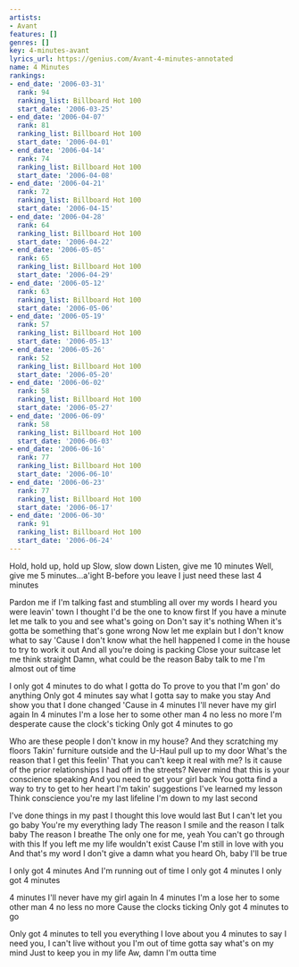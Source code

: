 ```yaml
---
artists:
- Avant
features: []
genres: []
key: 4-minutes-avant
lyrics_url: https://genius.com/Avant-4-minutes-annotated
name: 4 Minutes
rankings:
- end_date: '2006-03-31'
  rank: 94
  ranking_list: Billboard Hot 100
  start_date: '2006-03-25'
- end_date: '2006-04-07'
  rank: 81
  ranking_list: Billboard Hot 100
  start_date: '2006-04-01'
- end_date: '2006-04-14'
  rank: 74
  ranking_list: Billboard Hot 100
  start_date: '2006-04-08'
- end_date: '2006-04-21'
  rank: 72
  ranking_list: Billboard Hot 100
  start_date: '2006-04-15'
- end_date: '2006-04-28'
  rank: 64
  ranking_list: Billboard Hot 100
  start_date: '2006-04-22'
- end_date: '2006-05-05'
  rank: 65
  ranking_list: Billboard Hot 100
  start_date: '2006-04-29'
- end_date: '2006-05-12'
  rank: 63
  ranking_list: Billboard Hot 100
  start_date: '2006-05-06'
- end_date: '2006-05-19'
  rank: 57
  ranking_list: Billboard Hot 100
  start_date: '2006-05-13'
- end_date: '2006-05-26'
  rank: 52
  ranking_list: Billboard Hot 100
  start_date: '2006-05-20'
- end_date: '2006-06-02'
  rank: 58
  ranking_list: Billboard Hot 100
  start_date: '2006-05-27'
- end_date: '2006-06-09'
  rank: 58
  ranking_list: Billboard Hot 100
  start_date: '2006-06-03'
- end_date: '2006-06-16'
  rank: 77
  ranking_list: Billboard Hot 100
  start_date: '2006-06-10'
- end_date: '2006-06-23'
  rank: 77
  ranking_list: Billboard Hot 100
  start_date: '2006-06-17'
- end_date: '2006-06-30'
  rank: 91
  ranking_list: Billboard Hot 100
  start_date: '2006-06-24'
---
```

Hold, hold up, hold up
Slow, slow down
Listen, give me 10 minutes
Well, give me 5 minutes...a'ight
B-before you leave I just need these last 4 minutes


Pardon me if I'm talking fast and stumbling all over my words
I heard you were leavin' town
I thought I'd be the one to know first
If you have a minute let me talk to you and see what's going on
Don't say it's nothing
When it's gotta be something that's gone wrong
Now let me explain but I don't know what to say
'Cause I don't know what the hell happened
I come in the house to try to work it out
And all you're doing is packing
Close your suitcase let me think straight
Damn, what could be the reason
Baby talk to me I'm almost out of time


I only got 4 minutes to do what I gotta do
To prove to you that I'm gon' do anything
Only got 4 minutes say what I gotta say to make you stay
And show you that I done changed
'Cause in 4 minutes
I'll never have my girl again
In 4 minutes
I'm a lose her to some other man
4 no less no more
I'm desperate cause the clock's ticking
Only got 4 minutes to go


Who are these people I don't know in my house?
And they scratching my floors
Takin' furniture outside and the U-Haul pull up to my door
What's the reason that I get this feelin'
That you can't keep it real with me?
Is it cause of the prior relationships I had off in the streets?
Never mind that this is your conscience speaking
And you need to get your girl back
You gotta find a way to try to get to her heart
I'm takin' suggestions I've learned my lesson
Think conscience you're my last lifeline
I'm down to my last second

I've done things in my past
I thought this love would last
But I can't let you go baby
You're my everything lady
The reason I smile and the reason I talk baby
The reason I breathe
The only one for me, yeah
You can't go through with this
If you left me my life wouldn't exist
Cause I'm still in love with you
And that's my word I don't give a damn what you heard
Oh, baby I'll be true

I only got 4 minutes
And I'm running out of time
I only got 4 minutes
I only got 4 minutes

4 minutes I'll never have my girl again
In 4 minutes I'm a lose her to some other man
4 no less no more
Cause the clocks ticking
Only got 4 minutes to go

Only got 4 minutes to tell you everything I love about you
4 minutes to say I need you, I can't live without you
I'm out of time gotta say what's on my mind
Just to keep you in my life
Aw, damn I'm outta time
